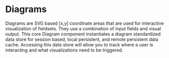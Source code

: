 # Diagrams
Diagrams are SVG based [x,y] coordinate areas that are used for interactive visualization of fieldsets. They use a combination of input fields and visual output. This core Diagram component instantiates a diagram standardized data store for session based, local persistent, and remote persistent data cache. Accessing this data store will allow you to track where a user is interacting and what visualizations need to be triggered.
